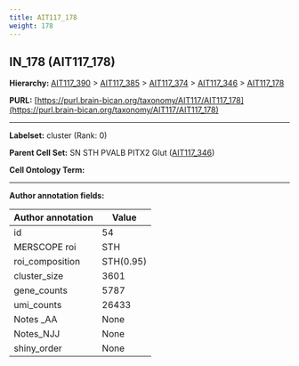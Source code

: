 ```yaml
---
title: AIT117_178
weight: 178
---
```

## IN_178 (AIT117_178)
<b>Hierarchy: </b>
[AIT117_390](../AIT117_390) >
[AIT117_385](../AIT117_385) >
[AIT117_374](../AIT117_374) >
[AIT117_346](../AIT117_346) >
[AIT117_178](../AIT117_178)

**PURL:** [https://purl.brain-bican.org/taxonomy/AIT117/AIT117_178](https://purl.brain-bican.org/taxonomy/AIT117/AIT117_178)

---


**Labelset:** cluster (Rank: 0)

**Parent Cell Set:** SN STH PVALB PITX2 Glut ([AIT117_346](../AIT117_346))



**Cell Ontology Term:** 

[MARKER GENES.]: #


---

[TRANSFERRED ANNOTATIONS.]: #


[AUTHOR ANNOTATION FIELDS.]: #


**Author annotation fields:**

| Author annotation | Value |
|-------------------|-------|
|id|54|
|MERSCOPE roi|STH|
|roi_composition|STH(0.95)|
|cluster_size|3601|
|gene_counts|5787|
|umi_counts|26433|
|Notes _AA|None|
|Notes_NJJ|None|
|shiny_order|None|
